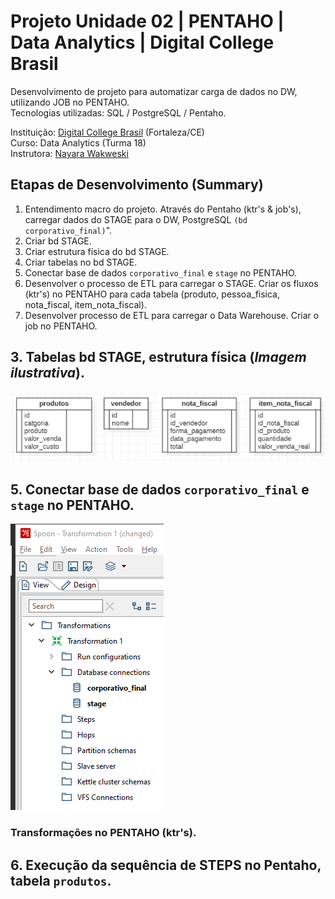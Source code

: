 # Projeto Unidade 02 | PENTAHO | Data Analytics | Digital College Brasil

Desenvolvimento de projeto para automatizar carga de dados no DW, utilizando JOB no PENTAHO.<br>
Tecnologias utilizadas: SQL / PostgreSQL / Pentaho.<br>

Instituição: [Digital College Brasil](https://digitalcollege.com.br/) (Fortaleza/CE) <br>
Curso: Data Analytics (Turma 18) <br>
Instrutora: [Nayara Wakweski](https://github.com/NayaraWakewski) <br>

## Etapas de Desenvolvimento (Summary)
1. Entendimento macro do projeto. Através do Pentaho (ktr's & job's), carregar dados do STAGE para o DW, PostgreSQL `(bd corporativo_final)`".
2. Criar bd STAGE.
3. Criar estrutura física do bd STAGE.
4. Criar tabelas no bd STAGE.
5. Conectar base de dados `corporativo_final` e `stage` no PENTAHO.
6. Desenvolver o processo de ETL para carregar o STAGE. Criar os fluxos (ktr's) no PENTAHO para cada tabela (produto, pessoa_fisica, nota_fiscal, item_nota_fiscal).
7. Desenvolver processo de ETL para carregar o Data Warehouse. Criar o job no PENTAHO.





## 3. Tabelas bd STAGE, estrutura física (_Imagem ilustrativa_).
![screenshot](/images/estrut_fis_bd_stage.png) <br>

## 5. Conectar base de dados `corporativo_final` e `stage` no PENTAHO.
![screenshot](/images/conexao_bds_postgres_pentaho.png) <br>

### Transformações no PENTAHO (ktr's).

## 6. Execução da sequência de STEPS no Pentaho, tabela `produtos`.
